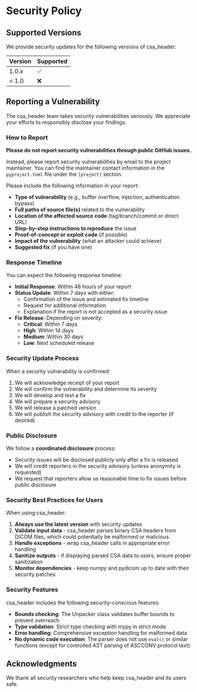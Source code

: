 # Security Policy

## Supported Versions

We provide security updates for the following versions of csa_header:

| Version | Supported          |
| ------- | ------------------ |
| 1.0.x   | :white_check_mark: |
| < 1.0   | :x:                |

## Reporting a Vulnerability

The csa_header team takes security vulnerabilities seriously. We appreciate your efforts to responsibly disclose your findings.

### How to Report

**Please do not report security vulnerabilities through public GitHub issues.**

Instead, please report security vulnerabilities by email to the project maintainer. You can find the maintainer contact information in the `pyproject.toml` file under the `[project]` section.

Please include the following information in your report:

- **Type of vulnerability** (e.g., buffer overflow, injection, authentication bypass)
- **Full paths of source file(s)** related to the vulnerability
- **Location of the affected source code** (tag/branch/commit or direct URL)
- **Step-by-step instructions to reproduce** the issue
- **Proof-of-concept or exploit code** (if possible)
- **Impact of the vulnerability** (what an attacker could achieve)
- **Suggested fix** (if you have one)

### Response Timeline

You can expect the following response timeline:

- **Initial Response**: Within 48 hours of your report
- **Status Update**: Within 7 days with either:
  - Confirmation of the issue and estimated fix timeline
  - Request for additional information
  - Explanation if the report is not accepted as a security issue
- **Fix Release**: Depending on severity:
  - **Critical**: Within 7 days
  - **High**: Within 14 days
  - **Medium**: Within 30 days
  - **Low**: Next scheduled release

### Security Update Process

When a security vulnerability is confirmed:

1. We will acknowledge receipt of your report
2. We will confirm the vulnerability and determine its severity
3. We will develop and test a fix
4. We will prepare a security advisory
5. We will release a patched version
6. We will publish the security advisory with credit to the reporter (if desired)

### Public Disclosure

We follow a **coordinated disclosure** process:

- Security issues will be disclosed publicly only after a fix is released
- We will credit reporters in the security advisory (unless anonymity is requested)
- We request that reporters allow us reasonable time to fix issues before public disclosure

### Security Best Practices for Users

When using csa_header:

1. **Always use the latest version** with security updates
2. **Validate input data** - csa_header parses binary CSA headers from DICOM files, which could potentially be malformed or malicious
3. **Handle exceptions** - wrap csa_header calls in appropriate error handling
4. **Sanitize outputs** - if displaying parsed CSA data to users, ensure proper sanitization
5. **Monitor dependencies** - keep numpy and pydicom up to date with their security patches

### Security Features

csa_header includes the following security-conscious features:

- **Bounds checking**: The Unpacker class validates buffer bounds to prevent overreach
- **Type validation**: Strict type checking with mypy in strict mode
- **Error handling**: Comprehensive exception handling for malformed data
- **No dynamic code execution**: The parser does not use `eval()` or similar functions (except for controlled AST parsing of ASCCONV protocol text)

## Acknowledgments

We thank all security researchers who help keep csa_header and its users safe.
